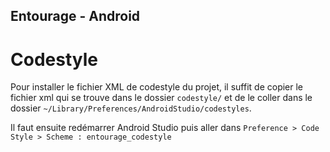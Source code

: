## Entourage - Android

# Codestyle

Pour installer le fichier XML de codestyle du projet, il suffit de copier le fichier xml qui se trouve dans le dossier
`codestyle/` et de le coller dans le dossier `~/Library/Preferences/AndroidStudio/codestyles`.

Il faut ensuite redémarrer Android Studio puis aller dans `Preference > Code Style > Scheme : entourage_codestyle`
